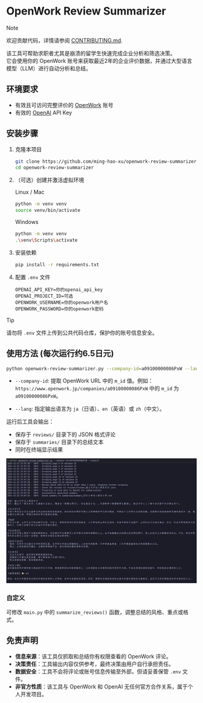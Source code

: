# OpenWork Review Summarizer

> [!NOTE]
> 欢迎贡献代码，详情请参阅 [CONTRIBUTING.md](CONTRIBUTING.md).

该工具可帮助求职者尤其是崩溃的留学生快速完成企业分析和筛选决策。  
它会使用你的 OpenWork 账号来获取最近2年的企业评价数据，并通过大型语言模型（LLM）进行自动分析和总结。

## 环境要求
- 有效且可访问完整评价的 [OpenWork](https://www.openwork.jp/) 账号  
- 有效的 [OpenAI](https://platform.openai.com/) API Key  

## 安装步骤
1. 克隆本项目
   ```bash
   git clone https://github.com/ming-hao-xu/openwork-review-summarizer.git
   cd openwork-review-summarizer
   ```

2. （可选）创建并激活虚拟环境

   Linux / Mac
   ```bash
   python -m venv venv
   source venv/bin/activate
   ```

   Windows
   ```bash
   python -m venv venv
   .\venv\Scripts\activate
   ```

3. 安装依赖
   ```bash
   pip install -r requirements.txt
   ```

4. 配置 `.env` 文件

   ```
   OPENAI_API_KEY=你的openai_api_key
   OPENAI_PROJECT_ID=可选
   OPENWORK_USERNAME=你的openwork用户名
   OPENWORK_PASSWORD=你的openwork密码
   ```

> [!TIP]
> 请勿将 `.env` 文件上传到公共代码仓库，保护你的账号信息安全。

## 使用方法 (每次运行约6.5日元)

```bash
python openwork-review-summarizer.py --company-id=a09100000086PxW --lang=zh
```

- `--company-id`: 提取 OpenWork URL 中的 `m_id` 值。例如：  
  `https://www.openwork.jp/companies/a09100000086PxW` 中的 `m_id` 为 `a09100000086PxW`。

- `--lang`: 指定输出语言为 `ja`（日语）、`en`（英语）或 `zh`（中文）。

运行后工具会输出：  
- 保存于 `reviews/` 目录下的 JSON 格式评论  
- 保存于 `summaries/` 目录下的总结文本  
- 同时在终端显示结果  

![截图](screenshots/utokyo_zh.png)

### 自定义

可修改 `main.py` 中的 `summarize_reviews()` 函数，调整总结的风格、重点或格式。

## 免责声明
- **信息来源**：该工具仅抓取和总结你有权限查看的 OpenWork 评论。  
- **决策责任**：工具输出内容仅供参考，最终决策由用户自行承担责任。  
- **数据安全**：工具不会将评论或账号信息传输至外部，但请妥善保管 `.env` 文件。  
- **非官方性质**：该工具与 OpenWork 和 OpenAI 无任何官方合作关系，属于个人开发项目。
